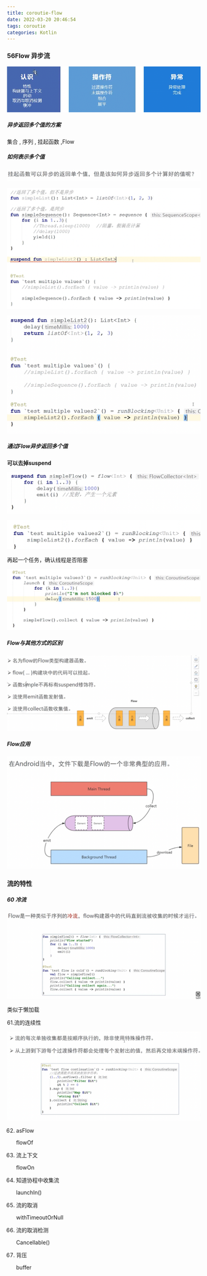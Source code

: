 ```yaml
---
title: coroutie-flow
date: 2022-03-20 20:46:54
tags: coroutie
categories: Kotlin
---
```




### 56Flow 异步流

![2022-03-20_8.47.50](coroutie-flow/2022-03-20_8.47.50.png)



##### 异步返回多个值的方案

集合 , 序列 , 挂起函数 ,Flow



##### 如何表示多个值

![2022-03-20_8.49.02](coroutie-flow/2022-03-20_8.49.02.png)

![2022-03-20_8.58.42](coroutie-flow/2022-03-20_8.58.42.png)

![2022-03-20_9.00.07](coroutie-flow/2022-03-20_9.00.07.png)

##### 通过Flow异步返回多个值

  

**可以去掉suspend**

![2022-03-20_9.02.24](coroutie-flow/2022-03-20_9.02.24.png)

![2022-03-20_9.03.12](coroutie-flow/2022-03-20_9.03.12.png)

再起一个任务，确认线程是否阻塞

![2022-03-20_9.04.46](coroutie-flow/2022-03-20_9.04.46.png)



##### Flow与其他方式的区别

![2022-03-20_9.06.40](coroutie-flow/2022-03-20_9.06.40.png)

##### Flow应用

![2022-03-20_9.09.34](coroutie-flow/2022-03-20_9.09.34.png)

### 流的特性

##### 60 冷流

![2022-03-20_9.12.12](coroutie-flow/2022-03-20_9.12.12.png)

类似于懒加载



61.流的连续性



![2022-03-20_10.09.29](coroutie-flow/2022-03-20_10.09.29.png)

62. asFlow 

    flowOf

    

63. 流上下文

    flowOn

64. 知道协程中收集流

    launchIn()

65. 流的取消

    withTimeoutOrNull

66. 流的取消检测

    Cancellable()

67. 背压

    buffer

    

